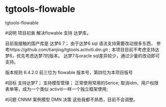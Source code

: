 # tgtools-flowable
tgtools-flowable

#说明
项目初衷
解决flowable 支持 达梦库。

目前我接触的国产库是 达梦6 7；
由于达梦6 sql 语法支持需要改动很多东西，
参考https://github.com/tianjing/tgtools.activiti.dm.git ;
本项目目前不考虑支持达梦6，优先考虑达梦7的版本。
达梦7与oracle sql差异较少，通过少量的改动即可支持。

版本规则 6.4.2.0 前三位为 flowable 版本号，第四位为本项目版号

#目标
支持达梦7；
支持模型管理；
正常使用常用的Serice;
取消idm、用户权限表单等，成为一个类似 activiti一样一个独立框架使用;

#问题
CNNM 案例模型
DMN 决策
这些我都不熟悉，目前不会调整。